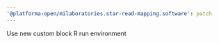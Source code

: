 ```yaml
---
'@platforma-open/milaboratories.star-read-mapping.software': patch
---
```


Use new custom block R run environment
